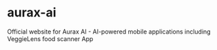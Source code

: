 # aurax-ai
  Official website for Aurax AI - AI-powered mobile applications including VeggieLens food scanner App
